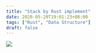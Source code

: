 ```yaml
---
title: "Stack by Rust implement"
date: 2020-05-20T19:01:23+08:00
tags: ["Rust", "Data Structure"]
draft: false
---
```


![](/code/carbon.png)